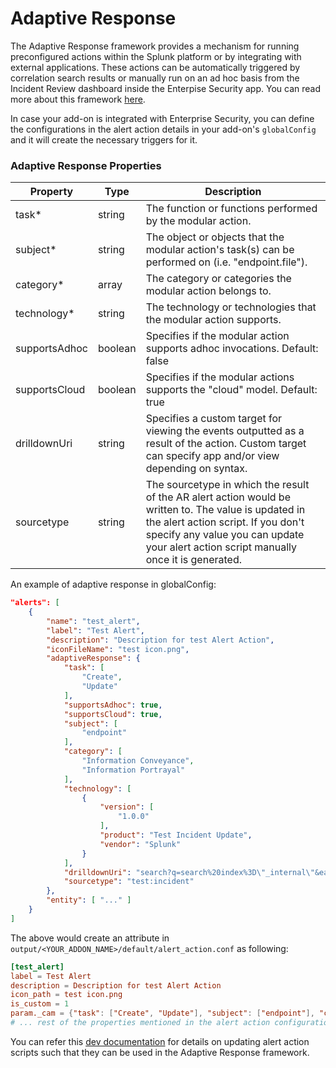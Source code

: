 # Adaptive Response

The Adaptive Response framework provides a mechanism for running preconfigured actions
within the Splunk platform or by integrating with external applications.
These actions can be automatically triggered by correlation search results or manually
run on an ad hoc basis from the Incident Review dashboard inside the Enterpise Security app. You can read more about this framework [here](https://docs.splunk.com/Documentation/ES/latest/Admin/Setupadaptiveresponse).

In case your add-on is integrated with Enterprise Security, you can define the configurations in
the alert action details in your add-on's `globalConfig` and it will create the necessary triggers for it.

### Adaptive Response Properties

| Property                                                                  | Type   | Description                                                                                            |
|---------------------------------------------------------------------------|--------|--------------------------------------------------------------------------------------------------------|
| task<span class="required-asterisk">\*</span>    | string | The function or functions performed by the modular action.|
| subject<span class="required-asterisk">\*</span>    | string | The object or objects that the modular action's task(s) can be performed on (i.e. "endpoint.file"). |
| category<span class="required-asterisk">\*</span>    | array | The category or categories the modular action belongs to. |
| technology<span class="required-asterisk">\*</span>    | string | The technology or technologies that the modular action supports. |
| supportsAdhoc    | boolean | Specifies if the modular action supports adhoc invocations. Default: false |
| supportsCloud    | boolean | Specifies if the modular actions supports the "cloud" model. Default: true |
| drilldownUri    | string | Specifies a custom target for viewing the events outputted as a result of the action. Custom target can specify app and/or view depending on syntax. |
| sourcetype    | string | The sourcetype in which the result of the AR alert action would be written to. The value is updated in the alert action script. If you don't specify any value you can update your alert action script manually once it is generated. |

An example of adaptive response in globalConfig:

```json
"alerts": [
    {
        "name": "test_alert",
        "label": "Test Alert",
        "description": "Description for test Alert Action",
        "iconFileName": "test icon.png",
        "adaptiveResponse": {
            "task": [
                "Create",
                "Update"
            ],
            "supportsAdhoc": true,
            "supportsCloud": true,
            "subject": [
                "endpoint"
            ],
            "category": [
                "Information Conveyance",
                "Information Portrayal"
            ],
            "technology": [
                {
                    "version": [
                        "1.0.0"
                    ],
                    "product": "Test Incident Update",
                    "vendor": "Splunk"
                }
            ],
            "drilldownUri": "search?q=search%20index%3D\"_internal\"&earliest=0&latest=",
            "sourcetype": "test:incident"
        },
        "entity": [ "..." ]
    }
]
```

The above would create an attribute in `output/<YOUR_ADDON_NAME>/default/alert_action.conf` as following:

```conf
[test_alert]
label = Test Alert
description = Description for test Alert Action
icon_path = test icon.png
is_custom = 1
param._cam = {"task": ["Create", "Update"], "subject": ["endpoint"], "category": ["Information Conveyance", "Information Portrayal"], "technology": [{"version": ["1.0.0"], "product": "Test Incident Update", "vendor": "Splunk"}], "supports_adhoc": true, "supports_cloud": true, "drilldown_uri": "search?q=search%20index%3D\"_internal\"&earliest=0&latest="}
# ... rest of the properties mentioned in the alert action configuration
```

You can refer this [dev documentation](https://dev.splunk.com/enterprise/docs/devtools/enterprisesecurity/adaptiveresponseframework) for details on updating alert action scripts such that they can be used in the Adaptive Response framework.
